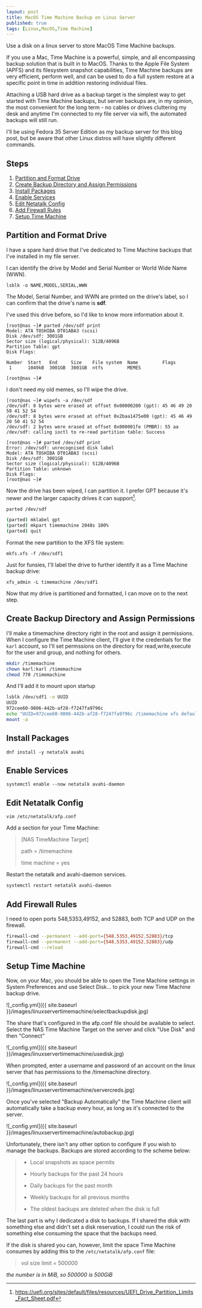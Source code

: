 ```yaml
---
layout: post
title: MacOS Time Machine Backup on Linux Server
published: true
tags: [Linux,MacOS,Time Machine]
---
```

Use a disk on a linux server to store MacOS Time Machine backups.

If you use a Mac, Time Machine is a powerful, simple, and all encompassing backup solution that is built in to MacOS. Thanks to the Apple File System (APFS) and its filesystem snapshot capabilities, Time Machine backups are very efficient, perform well, and can be used to do a full system restore at a specific point in time in addition restoring individual files.

Attaching a USB hard drive as a backup target is the simplest way to get started with Time Machine backups, but server backups are, in my opinion, the most convenient for the long term - no cables or drives cluttering my desk and anytime I'm connected to my file server via wifi, the automated backups will still run.

I'll be using Fedora 35 Server Edition as my backup server for this blog post, but be aware that other Linux distros will have slightly different commands.

## Steps

1. [Partition and Format Drive](#partition-and-format-drive)
2. [Create Backup Directory and Assign Permissions](#create-backup-directory-and-assign-permissions)
3. [Install Packages](#install-packages)
4. [Enable Services](#enable-services)
5. [Edit Netatalk Config](#edit-netatalk-config)
6. [Add Firewall Rules](#add-firewall-rules)
7. [Setup Time Machine](#setup-time-machine)

## Partition and Format Drive

I have a spare hard drive that I've dedicated to Time Machine backups that I've installed in my file server.

I can identify the drive by Model and Serial Number or World Wide Name (WWN).

`lsblk -o NAME,MODEL,SERIAL,WWN`

The Model, Serial Number, and WWN are printed on the drive's label, so I can confirm that the drive's name is **sdf**.

I've used this drive before, so I'd like to know more information about it.

````
[root@nas ~]# parted /dev/sdf print
Model: ATA TOSHIBA DT01ABA3 (scsi)
Disk /dev/sdf: 3001GB
Sector size (logical/physical): 512B/4096B
Partition Table: gpt
Disk Flags:

Number  Start   End     Size    File system  Name         Flags
 1      1049kB  3001GB  3001GB  ntfs         MEMES

[root@nas ~]#
````

I don't need my old memes, so I'll wipe the drive.

````
[root@nas ~]# wipefs -a /dev/sdf
/dev/sdf: 8 bytes were erased at offset 0x00000200 (gpt): 45 46 49 20 50 41 52 54
/dev/sdf: 8 bytes were erased at offset 0x2baa1475e00 (gpt): 45 46 49 20 50 41 52 54
/dev/sdf: 2 bytes were erased at offset 0x000001fe (PMBR): 55 aa
/dev/sdf: calling ioctl to re-read partition table: Success

[root@nas ~]# parted /dev/sdf print
Error: /dev/sdf: unrecognised disk label
Model: ATA TOSHIBA DT01ABA3 (scsi)
Disk /dev/sdf: 3001GB
Sector size (logical/physical): 512B/4096B
Partition Table: unknown
Disk Flags:
[root@nas ~]#
````

Now the drive has been wiped, I can partition it. I prefer GPT because it's newer and the larger capacity drives it can support[^1].

````bash
parted /dev/sdf

(parted) mklabel gpt
(parted) mkpart timemachine 2048s 100%
(parted) quit
````

Format the new partition to the XFS file system:

`mkfs.xfs -f /dev/sdf1`

Just for funsies, I'll label the drive to further identify it as a Time Machine backup drive:

`xfs_admin -L timemachine /dev/sdf1`

Now that my drive is partitioned and formatted, I can move on to the next step.

## Create Backup Directory and Assign Permissions

I'll make a timemachine directory right in the root and assign it permissions. When I configure the Time Machine client, I'll give it the credentials for the `karl` account, so I'll set permssions on the directory for read,write,execute for the user and group, and nothing for others.

````bash
mkdir /timemachine
chown karl:karl /timemachine
chmod 770 /timemachine
````

And I'll add it to mount upon startup

````bash
lsblk /dev/sdf1 -o UUID
UUID
972cee60-9806-442b-af28-f7247fa9796c
echo "UUID=972cee60-9806-442b-af28-f7247fa9796c /timemachine xfs defaults 0 0" >> /etc/fstab
mount -a
````

## Install Packages

`dnf install -y netatalk avahi`

## Enable Services

`systemctl enable --now netatalk avahi-daemon`

## Edit Netatalk Config

`vim /etc/netatalk/afp.conf`

Add a section for your Time Machine:

>
>[NAS TimeMachine Target]
>
> path = /timemachine
>
> time machine = yes
>

Restart the netatalk and avahi-daemon services.

````bash
systemctl restart netatalk avahi-daemon
````

## Add Firewall Rules

I need to open ports 548,5353,49152, and 52883, both TCP and UDP on the firewall.

````bash
firewall-cmd --permanent --add-port={548,5353,49152,52883}/tcp
firewall-cmd --permanent --add-port={548,5353,49152,52883}/udp
firewall-cmd --reload
````

## Setup Time Machine

Now, on your Mac, you should be able to open the Time Machine settings in System Preferences and use Select Disk… to pick your new Time Machine backup drive.

![_config.yml]({{ site.baseurl }}/images/linuxservertimemachine/selectbackupdisk.jpg)

The share that's configured in the afp.conf file should be available to select. Select the NAS Time Machine Target on the server and click "Use Disk" and then "Connect"

![_config.yml]({{ site.baseurl }}/images/linuxservertimemachine/usedisk.jpg)

When prompted, enter a username and password of an account on the linux server that has permissions to the /timemachine directory.

![_config.yml]({{ site.baseurl }}/images/linuxservertimemachine/servercreds.jpg)

Once you've selected "Backup Automatically" the Time Machine client will automatically take a backup every hour, as long as it's connected to the server.

![_config.yml]({{ site.baseurl }}/images/linuxservertimemachine/autobackup.jpg)

Unfortunately, there isn't any other option to configure if you wish to manage the backups. Backups are stored according to the scheme below:

>
>* Local snapshots as space permits
>
>* Hourly backups for the past 24 hours
>
>* Daily backups for the past month
>
>* Weekly backups for all previous months
>
>* The oldest backups are deleted when the disk is full
>

The last part is why I dedicated a disk to backups. If I shared the disk with something else and didn't set a disk reservation, I could run the risk of something else consuming the space that the backups need.

If the disk is shared you can, however, limit the space Time Machine consumes by adding this to the `/etc/netatalk/afp.conf` file:

>
>vol size limit = 500000
>

*the number is in MiB, so 500000 is 500GiB*

[^1]: https://uefi.org/sites/default/files/resources/UEFI_Drive_Partition_Limits_Fact_Sheet.pdf